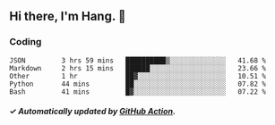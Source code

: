 ## Hi there, I'm Hang. 👋

### Coding

<!--START_SECTION:waka-->

```text
JSON         3 hrs 59 mins   ██████████▒░░░░░░░░░░░░░░   41.68 %
Markdown     2 hrs 15 mins   ██████░░░░░░░░░░░░░░░░░░░   23.66 %
Other        1 hr            ██▓░░░░░░░░░░░░░░░░░░░░░░   10.51 %
Python       44 mins         ██░░░░░░░░░░░░░░░░░░░░░░░   07.82 %
Bash         41 mins         █▓░░░░░░░░░░░░░░░░░░░░░░░   07.22 %
```

<!--END_SECTION:waka-->

##### ✓ Automatically updated by [GitHub Action](https://github.com/huhuhang/huhuhang/actions).
